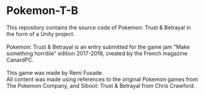 # Pokemon-T-B
This repository contains the source code of Pokemon: Trust &amp; Betrayal in the form of a Unity project.<br /><br />
Pokemon: Trust &amp; Betrayal is an entry submitted for the game jam "Make something horrible" edition 2017-2018, created by the French magazine CanardPC.<br /><br />
This game was made by Remi Fusade. <br />All content was made using references to the original Pokemon games from The Pokemon Company, and Siboot: Trust &amp; Betrayal from Chris Crawford.